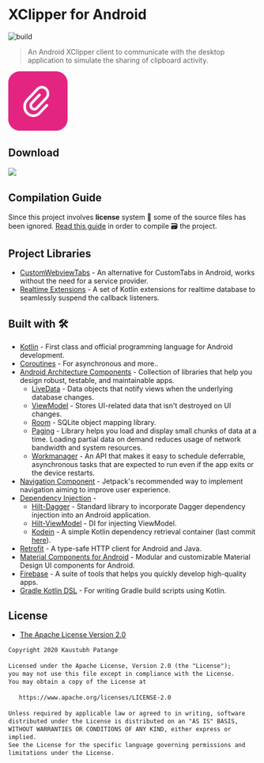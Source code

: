 # XClipper for Android

![build](https://github.com/KaustubhPatange/XClipper/workflows/Android%20CI/badge.svg)

> An Android XClipper client to communicate with the desktop application to simulate the sharing of clipboard activity.

<img width="120px" src="../XClipper.Web/images/icon-mobile.png"/>

## Download

<a target="_blank" href="https://play.google.com/store/apps/details?id=com.kpstv.xclipper"><img width="175px" src="https://camo.githubusercontent.com/f9dc78b44989eb93046dee0cc745b113ae8f9c2c/68747470733a2f2f7777772e62696e672e636f6d2f74683f69643d4f49502e614b56796e464857494546775079454c6b416473775148614353267069643d4170692672733d31"/></a>

## Compilation Guide

Since this project involves **license** system 📃 some of the source files has been ignored. [Read this guide](https://kaustubhpatange.github.io/XClipper/docs/#/compile) in order to compile 🗃 the project.

## Project Libraries

- [CustomWebviewTabs](https://github.com/KaustubhPatange/CustomWebviewTabs) - An alternative for CustomTabs in Android, works without the need for a service provider.
- [Realtime Extensions](https://github.com/KaustubhPatange/firebase-realtime-extensions) - A set of Kotlin extensions for realtime database to seamlessly suspend the callback listeners.

## Built with 🛠

- [Kotlin](https://kotlinlang.org/) - First class and official programming language for Android development.
- [Coroutines](https://kotlinlang.org/docs/reference/coroutines-overview.html) - For asynchronous and more..
- [Android Architecture Components](https://developer.android.com/topic/libraries/architecture) - Collection of libraries that help you design robust, testable, and maintainable apps.
  - [LiveData](https://developer.android.com/topic/libraries/architecture/livedata) - Data objects that notify views when the underlying database changes.
  - [ViewModel](https://developer.android.com/topic/libraries/architecture/viewmodel) - Stores UI-related data that isn't destroyed on UI changes.
  - [Room](https://developer.android.com/topic/libraries/architecture/room) - SQLite object mapping library.
  - [Paging](https://developer.android.com/topic/libraries/architecture/paging) - Library helps you load and display small chunks of data at a time. Loading partial data on demand reduces usage of network bandwidth and system resources.
  - [Workmanager](https://developer.android.com/topic/libraries/architecture/workmanager) - An API that makes it easy to schedule deferrable, asynchronous tasks that are expected to run even if the app exits or the device restarts.
- [Navigation Component](https://developer.android.com/guide/navigation) - Jetpack's recommended way to implement navigation aiming to improve user experience.
- [Dependency Injection](https://developer.android.com/training/dependency-injection) -
  - [Hilt-Dagger](https://dagger.dev/hilt/) - Standard library to incorporate Dagger dependency injection into an Android application.
  - [Hilt-ViewModel](https://developer.android.com/training/dependency-injection/hilt-jetpack) - DI for injecting ViewModel.
  - [Kodein](https://kodein.org/Kodein-DI/) - A simple Kotlin dependency retrieval container (last commit [here](https://github.com/KaustubhPatange/XClipper/tree/6dff71eece38ae1b3384f96a7c169ebabe007a86)).
- [Retrofit](https://square.github.io/retrofit/) - A type-safe HTTP client for Android and Java.
- [Material Components for Android](https://github.com/material-components/material-components-android) - Modular and customizable Material Design UI components for Android.
- [Firebase](https://firebase.google.com) - A suite of tools that helps you quickly develop high-quality apps.
- [Gradle Kotlin DSL](https://docs.gradle.org/current/userguide/kotlin_dsl.html) - For writing Gradle build scripts using Kotlin.

## License

- [The Apache License Version 2.0](https://www.apache.org/licenses/LICENSE-2.0.txt)

```
Copyright 2020 Kaustubh Patange

Licensed under the Apache License, Version 2.0 (the "License");
you may not use this file except in compliance with the License.
You may obtain a copy of the License at

   https://www.apache.org/licenses/LICENSE-2.0

Unless required by applicable law or agreed to in writing, software
distributed under the License is distributed on an "AS IS" BASIS,
WITHOUT WARRANTIES OR CONDITIONS OF ANY KIND, either express or implied.
See the License for the specific language governing permissions and
limitations under the License.
```
